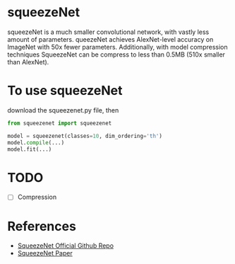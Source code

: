 # squeezeNet

squeezeNet is a much smaller convolutional network, with vastly less amount of parameters.
queezeNet achieves AlexNet-level accuracy on ImageNet with 50x fewer parameters. 
Additionally, with model compression techniques SqueezeNet can be compress to less than 0.5MB (510x smaller than AlexNet).

# To use squeezeNet
download the squeezenet.py file, then

```python
from squeezenet import squeezenet

model = squeezenet(classes=10, dim_ordering='th')
model.compile(...)
model.fit(...)
```

# TODO
 - [ ] Compression


# References
 - [SqueezeNet Official Github Repo](https://github.com/DeepScale/SqueezeNet)
 - [SqueezeNet Paper](http://arxiv.org/abs/1602.07360)
